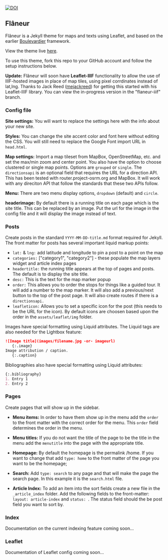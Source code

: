 [![DOI](https://zenodo.org/badge/DOI/10.5281/zenodo.2600530.svg)](https://doi.org/10.5281/zenodo.2600530)

## Flâneur

Flâneur is a Jekyll theme for maps and texts using Leaflet, and based on the earlier [Boulevardier](https://github.com/kirschbombe/boulevardier) framework.

View the theme live [here](http://dawnchildress.com/flaneur).

To use this theme, fork this repo to your GitHub account and follow the setup instructions below.

**Update:** Flâneur will soon have **Leaflet-IIIF** functionality to allow the use of IIIF-hosted images in place of map tiles, using pixel corrdinates instead of lat,lng. Thanks to Jack Reed ([mejackreed](https://github.com/mejackreed)) for getting this started with his Leaflet-IIIF library. You can view the in-progress version in the "flaneur-iiif" branch.

### Config file

**Site settings:** You will want to replace the settings here with the info about your new site.

**Styles:** You can change the site accent color and font here without editing the CSS. You will still need to replace the Google Font import URL in `head.html`.

**Map settings:** Import a map tileset from MapBox, OpenStreetMap, etc. and set the max/min zoom and center point. You also have the option to choose clustered or single map points. Options are `grouped` or `single`. The `directionsapi` is an optional field that requires the URL for a direction API. This has been tested with router.project-osrm.org and MapBox. It will work with any direciton API that follow the standards that these two APIs follow. 

**Menu:** There are two menu display options, `dropdown` (default) and `circle`.

**headerimage:** By default there is a running title on each page which is the site title. This can be replaced by an image. Put the url for the image in the config file and it will display the image instead of text.

### Posts
Create posts in the standard `YYYY-MM-DD-title.md` format required for Jekyll. The front matter for posts has several important liquid markup points:
* `lat:` & `lng:` add latitude and longitude to pin a post to a point on the map
* `categories:` ["category1", "category2"] - these populate the map layers widget and article index pages
* `headertitle:` the running title appears at the top of pages and posts. The default is to display the site title.
* `desc:` This is the text for the map marker popup
* `order:` This allows you to order the stops for things like a guided tour. It will add a number to the map marker. It will also add a previous/next button to the top of the post page. It will also create routes if there is a `directionsapi.`
* `leafleticon:` Allows you to set a specific icon for the post (this needs to be the URL for the icon). By default icons are choosen based upon the order in the `assets/leaflet/img` folder.

Images have special formatting using Liquid attributes. The Liquid tags are also needed for the Lightbox feature:
```md
![Image title](images/filename.jpg -or- imageurl)
   {:.image}
Image attribution / caption.
   {:.caption}
```

Bibliographies also have special formatting using Liquid attributes:
```md
{:.bibliography}
1. Entry 1
2. Entry 2
```
### Pages
Create pages that will show up in the sidebar. 

* **Menu items:** In order to have them show up in the menu add the `order` to the front matter with the correct order for the menu. This `order` field determines the order in the menu.

* **Menu titles:** If you do not want the title of the page to be the title in the menu add the `menutitle` into the page with the appropriate title.

* **Homepage:** By default the homepage is the permalink /home. If you want to change that add `type: home` to the front matter of the page you want to be the homepage;

* **Search:** Add `type: search` to any page and that will make the page the search page. In this example it is the `search.html` file.

* **Article Index:** To add an item into the sort fields create a new file in the `_article_index` folder. Add the following fields to the front-matter: `layout: article-index` and `status: `. The status field should the be post field you want to sort by.

### Index
Documentation on the current indexing feature coming soon...

### Leaflet
Documentation of Leaflet config coming soon...
